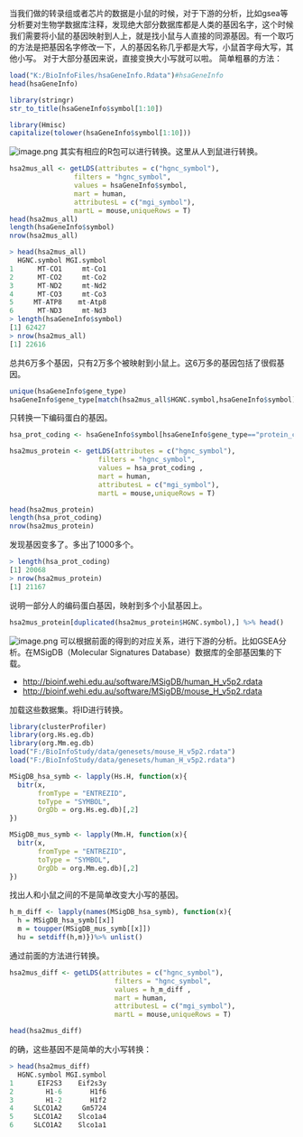 当我们做的转录组或者芯片的数据是小鼠的时候，对于下游的分析，比如gsea等分析要对生物学数据库注释，发现绝大部分数据库都是人类的基因名字，这个时候我们需要将小鼠的基因映射到人上，就是找小鼠与人直接的同源基因。有一个取巧的方法是把基因名字修改一下，人的基因名称几乎都是大写，小鼠首字母大写，其他小写。
对于大部分基因来说，直接变换大小写就可以啦。
简单粗暴的方法：
```r
load("K:/BioInfoFiles/hsaGeneInfo.Rdata")#hsaGeneInfo
head(hsaGeneInfo)

library(stringr)
str_to_title(hsaGeneInfo$symbol[1:10])

library(Hmisc)
capitalize(tolower(hsaGeneInfo$symbol[1:10]))
```
![image.png](https://cdn.nlark.com/yuque/0/2021/png/1234840/1631086316306-b7bf4363-1401-486e-8ed5-9993dc36052d.png#clientId=u8cfacbb4-9012-4&from=paste&height=305&id=u42c9d9fa&margin=%5Bobject%20Object%5D&name=image.png&originHeight=407&originWidth=1157&originalType=binary&ratio=1&size=72144&status=done&style=none&taskId=uadc45238-e358-4cb0-a8b3-462b317ec81&width=868)
其实有相应的R包可以进行转换。这里从人到鼠进行转换。
```r
hsa2mus_all <- getLDS(attributes = c("hgnc_symbol"),
                filters = "hgnc_symbol",
                values = hsaGeneInfo$symbol,
                mart = human,
                attributesL = c("mgi_symbol"),
                martL = mouse,uniqueRows = T)
head(hsa2mus_all)
length(hsaGeneInfo$symbol)
nrow(hsa2mus_all)
```
```r
> head(hsa2mus_all)
  HGNC.symbol MGI.symbol
1      MT-CO1     mt-Co1
2      MT-CO2     mt-Co2
3      MT-ND2     mt-Nd2
4      MT-CO3     mt-Co3
5     MT-ATP8    mt-Atp8
6      MT-ND3     mt-Nd3
> length(hsaGeneInfo$symbol)
[1] 62427
> nrow(hsa2mus_all)
[1] 22616
```
总共6万多个基因，只有2万多个被映射到小鼠上。这6万多的基因包括了很假基因。
```r
unique(hsaGeneInfo$gene_type)
hsaGeneInfo$gene_type[match(hsa2mus_all$HGNC.symbol,hsaGeneInfo$symbol)] %>% unique()
```
只转换一下编码蛋白的基因。
```r
hsa_prot_coding <- hsaGeneInfo$symbol[hsaGeneInfo$gene_type=="protein_coding"]

hsa2mus_protein <- getLDS(attributes = c("hgnc_symbol"),
                      filters = "hgnc_symbol",
                      values = hsa_prot_coding ,
                      mart = human,
                      attributesL = c("mgi_symbol"),
                      martL = mouse,uniqueRows = T)

head(hsa2mus_protein)
length(hsa_prot_coding)
nrow(hsa2mus_protein)
```
发现基因变多了。多出了1000多个。
```r
> length(hsa_prot_coding)
[1] 20068
> nrow(hsa2mus_protein)
[1] 21167
```
说明一部分人的编码蛋白基因，映射到多个小鼠基因上。
```r
hsa2mus_protein[duplicated(hsa2mus_protein$HGNC.symbol),] %>% head()
```
![image.png](https://cdn.nlark.com/yuque/0/2021/png/1234840/1631086807599-0101549c-351e-47eb-b7a4-ff35cf9b0fcd.png#clientId=u8cfacbb4-9012-4&from=paste&height=167&id=u4704adf7&margin=%5Bobject%20Object%5D&name=image.png&originHeight=222&originWidth=902&originalType=binary&ratio=1&size=29254&status=done&style=none&taskId=u8b307c78-5c44-4c97-8fe7-b467ade07bb&width=677)
可以根据前面的得到的对应关系，进行下游的分析。比如GSEA分析。在MSigDB（Molecular Signatures Database）数据库的全部基因集的下载。

- http://bioinf.wehi.edu.au/software/MSigDB/human_H_v5p2.rdata
- http://bioinf.wehi.edu.au/software/MSigDB/mouse_H_v5p2.rdata

加载这些数据集。将ID进行转换。
```r
library(clusterProfiler)
library(org.Hs.eg.db)
library(org.Mm.eg.db)
load("F:/BioInfoStudy/data/genesets/mouse_H_v5p2.rdata")
load("F:/BioInfoStudy/data/genesets/human_H_v5p2.rdata")

MSigDB_hsa_symb <- lapply(Hs.H, function(x){
  bitr(x,
       fromType = "ENTREZID",
       toType = "SYMBOL",
       OrgDb = org.Hs.eg.db)[,2]
})

MSigDB_mus_symb <- lapply(Mm.H, function(x){
  bitr(x,
       fromType = "ENTREZID",
       toType = "SYMBOL",
       OrgDb = org.Mm.eg.db)[,2]
})

```
找出人和小鼠之间的不是简单改变大小写的基因。
```r
h_m_diff <- lapply(names(MSigDB_hsa_symb), function(x){
  h = MSigDB_hsa_symb[[x]]
  m = toupper(MSigDB_mus_symb[[x]])
  hu = setdiff(h,m)})%>% unlist()
```
通过前面的方法进行转换。
```r
hsa2mus_diff <- getLDS(attributes = c("hgnc_symbol"),
                          filters = "hgnc_symbol",
                          values = h_m_diff ,
                          mart = human,
                          attributesL = c("mgi_symbol"),
                          martL = mouse,uniqueRows = T)

head(hsa2mus_diff)
```
的确，这些基因不是简单的大小写转换：
```r
> head(hsa2mus_diff)
  HGNC.symbol MGI.symbol
1      EIF2S3    Eif2s3y
2        H1-6       H1f6
3        H1-2       H1f2
4     SLCO1A2     Gm5724
5     SLCO1A2    Slco1a4
6     SLCO1A2    Slco1a1
```
